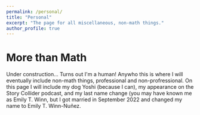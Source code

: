 ```yaml
---
permalink: /personal/
title: "Personal"
excerpt: "The page for all miscellaneous, non-math things."
author_profile: true
---
```

# More than Math

Under construction... Turns out I'm a human! Anywho this is where I will eventually include non-math things, professional and non-profressional. On this page I will include my dog Yoshi (because I can), my appearance on the Story Collider podcast, and my last name change (you may have known me as Emily T. Winn, but I got married in September 2022 and changed my name to Emily T. Winn-Nuñez.
